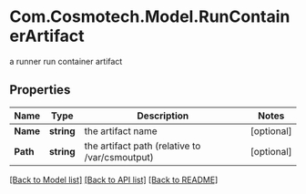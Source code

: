 # Com.Cosmotech.Model.RunContainerArtifact
a runner run container artifact

## Properties

Name | Type | Description | Notes
------------ | ------------- | ------------- | -------------
**Name** | **string** | the artifact name | [optional] 
**Path** | **string** | the artifact path (relative to /var/csmoutput) | [optional] 

[[Back to Model list]](../README.md#documentation-for-models) [[Back to API list]](../README.md#documentation-for-api-endpoints) [[Back to README]](../README.md)

